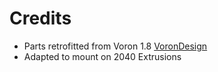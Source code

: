 # Credits 
* Parts retrofitted from Voron 1.8 [VoronDesign](https://github.com/VoronDesign/)
* Adapted to mount on 2040 Extrusions
